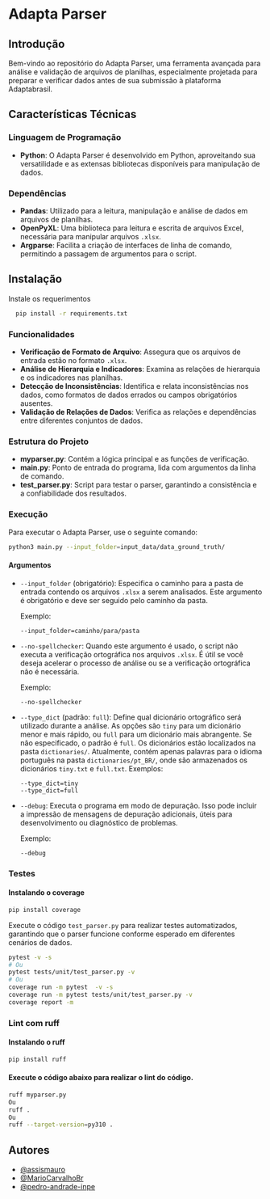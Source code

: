 # Adapta Parser

## Introdução
Bem-vindo ao repositório do Adapta Parser, uma ferramenta avançada para análise e validação de arquivos de planilhas, especialmente projetada para preparar e verificar dados antes de sua submissão à plataforma Adaptabrasil.

## Características Técnicas

### Linguagem de Programação
- **Python**: O Adapta Parser é desenvolvido em Python, aproveitando sua versatilidade e as extensas bibliotecas disponíveis para manipulação de dados.

### Dependências
- **Pandas**: Utilizado para a leitura, manipulação e análise de dados em arquivos de planilhas.
- **OpenPyXL**: Uma biblioteca para leitura e escrita de arquivos Excel, necessária para manipular arquivos `.xlsx`.
- **Argparse**: Facilita a criação de interfaces de linha de comando, permitindo a passagem de argumentos para o script.

## Instalação

Instale os requerimentos

```bash
  pip install -r requirements.txt
```

### Funcionalidades
- **Verificação de Formato de Arquivo**: Assegura que os arquivos de entrada estão no formato `.xlsx`.
- **Análise de Hierarquia e Indicadores**: Examina as relações de hierarquia e os indicadores nas planilhas.
- **Detecção de Inconsistências**: Identifica e relata inconsistências nos dados, como formatos de dados errados ou campos obrigatórios ausentes.
- **Validação de Relações de Dados**: Verifica as relações e dependências entre diferentes conjuntos de dados.

### Estrutura do Projeto
- **myparser.py**: Contém a lógica principal e as funções de verificação.
- **main.py**: Ponto de entrada do programa, lida com argumentos da linha de comando.
- **test_parser.py**: Script para testar o parser, garantindo a consistência e a confiabilidade dos resultados.

### Execução
Para executar o Adapta Parser, use o seguinte comando:
    
```bash
python3 main.py --input_folder=input_data/data_ground_truth/
```

#### Argumentos

- `--input_folder` (obrigatório): Especifica o caminho para a pasta de entrada contendo os arquivos `.xlsx` a serem analisados. Este argumento é obrigatório e deve ser seguido pelo caminho da pasta.

  Exemplo:
  ```
  --input_folder=caminho/para/pasta
  ```

- `--no-spellchecker`: Quando este argumento é usado, o script não executa a verificação ortográfica nos arquivos `.xlsx`. É útil se você deseja acelerar o processo de análise ou se a verificação ortográfica não é necessária.

  Exemplo:
  ```
  --no-spellchecker
  ```

- `--type_dict` (padrão: `full`): Define qual dicionário ortográfico será utilizado durante a análise. As opções são `tiny` para um dicionário menor e mais rápido, ou `full` para um dicionário mais abrangente. Se não especificado, o padrão é `full`.
Os dicionários estão localizados na pasta `dictionaries/`. Atualmente, contém apenas palavras para o idioma português na pasta `dictionaries/pt_BR/`, onde são armazenados os dicionários `tiny.txt` e `full.txt`.
  Exemplos:
  ```
  --type_dict=tiny
  --type_dict=full
  ```

- `--debug`: Executa o programa em modo de depuração. Isso pode incluir a impressão de mensagens de depuração adicionais, úteis para desenvolvimento ou diagnóstico de problemas.

  Exemplo:
  ```
  --debug
  ```

### Testes
#### Instalando o coverage
```bash
pip install coverage
```
Execute o código `test_parser.py` para realizar testes automatizados, garantindo que o parser funcione conforme esperado em diferentes cenários de dados.
```bash
pytest -v -s
# Ou
pytest tests/unit/test_parser.py -v
# Ou
coverage run -m pytest  -v -s
coverage run -m pytest tests/unit/test_parser.py -v 
coverage report -m
```

### Lint com ruff 
#### Instalando  o ruff
```bash
pip install ruff
```
#### Execute o código abaixo para realizar o lint do código.
```bash
ruff myparser.py
Ou
ruff .
Ou
ruff --target-version=py310 .
```

## Autores
- [@assismauro](https://www.github.com/assismauro)
- [@MarioCarvalhoBr](https://www.github.com/MarioCarvalhoBr)
- [@pedro-andrade-inpe](https://www.github.com/pedro-andrade-inpe)
